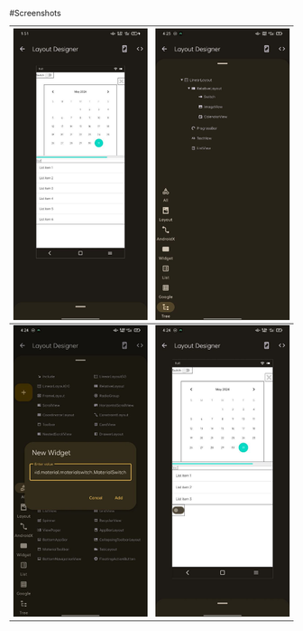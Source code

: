 #Screenshots

| ![Designer](/assets/1.jpg) | ![Tree](/assets/2.jpg) |
|--|--|
| ![New Widget](/assets/3.jpg) | ![View](/assets/4.jpg) |